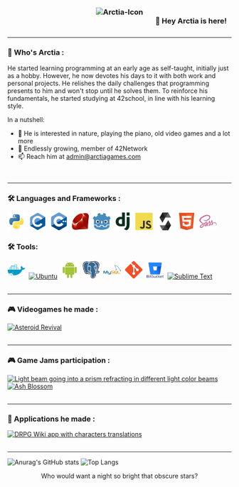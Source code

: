 
###  <div align="center" style="position: relative; text-align: center;"><img src="https://globalgamejam.org/sites/default/files/styles/sidebar_full/public/pictures/2025-01/wisp%20002-export.gif?itok=zyDh5TcD" title="Arctia-Icon"><div style="position:absolute; top: 50%; left: 50%; transform: translate(50%, 50%)">👋 Hey Arctia is here!</div></div>
<br>

---

### :monkey: Who's Arctia :
<div style="left:4px">He started learning programming at an early age as self-taught, initially just as a hobby. However, he now devotes his days to it with both work and personal projects. He relishes the daily challenges that programming presents to him and won't stop until he solves them. 
To reinforce his fundamentals, he started studying at 42school, in line with his learning style.</div>
<p></p>
In a nutshell:

- 👀 He is interested in nature, playing the piano, old video games and a lot more
- 🌱 Endlessly growing, member of 42Network
- 📫 Reach him at admin@arctiagames.com
<br>

---

### :hammer_and_wrench: Languages and Frameworks :
<div>
  <a href="https://www.python.org/" target="_blank"><img src="https://github.com/devicons/devicon/blob/master/icons/python/python-original.svg" title="Python" alt="Python" width="40" height="40"/></a>&nbsp;
  <a href="https://www.cprogramming.com/" target="_blank"><img src="https://github.com/devicons/devicon/blob/master/icons/c/c-original.svg" title="C" alt="C" width="40" height="40"/></a>&nbsp;
  <a href="https://www.cplusplus.com/" target="_blank"><img src="https://github.com/devicons/devicon/blob/master/icons/cplusplus/cplusplus-original.svg" title="C++" alt="C++" width="40" height="40"/></a>&nbsp;
  <a href="https://www.ruby-lang.org/" target="_blank"><img src="https://github.com/devicons/devicon/blob/master/icons/ruby/ruby-original.svg" title="Ruby" alt="Ruby" width="40" height="40"/></a>&nbsp;
  <a href="https://godotengine.org/" target="_blank"><img src="https://github.com/devicons/devicon/blob/master/icons/godot/godot-original.svg" title="Godot" alt="Godot" width="40" height="40"/></a>&nbsp;
  <a href="https://www.djangoproject.com/" target="_blank"><img src="https://github.com/devicons/devicon/blob/master/icons/django/django-plain.svg" title="Django" alt="Django" width="40" height="40"/></a>&nbsp;
  <a href="https://developer.mozilla.org/en-US/docs/Web/JavaScript" target="_blank"><img src="https://github.com/devicons/devicon/blob/master/icons/javascript/javascript-original.svg" title="JavaScript" alt="JavaScript" width="40" height="40"/></a>&nbsp;
  <a href="https://solidity.readthedocs.io/" target="_blank"><img src="https://github.com/devicons/devicon/blob/master/icons/solidity/solidity-original.svg" title="Solidity" alt="Solidity" width="40" height="40"/></a>&nbsp;
  <a href="https://www.w3.org/html/" target="_blank"><img src="https://github.com/devicons/devicon/blob/master/icons/html5/html5-original.svg" title="HTML5" alt="HTML" width="40" height="40"/></a>&nbsp;
  <a href="https://sass-lang.com/" target="_blank"><img src="https://github.com/devicons/devicon/blob/master/icons/sass/sass-original.svg" title="SASS" alt="SASS" width="40" height="40"/>
  </a>
</div>

### :hammer_and_wrench: Tools:
<div>
  <a href="https://www.docker.com/" target="_blank"><img src="https://github.com/devicons/devicon/blob/master/icons/docker/docker-plain.svg" title="Docker" alt="Docker" width="40" height="40"/></a>&nbsp;
  <a href="https://ubuntu.com/" target="_blank"><img src="https://img.icons8.com/color/512/ubuntu.png" title="Ubuntu" alt="Ubuntu" width="40" height="40"/></a>&nbsp;
  <a href="https://developer.android.com/" target="_blank"><img src="https://github.com/devicons/devicon/blob/master/icons/android/android-original.svg" title="Android" alt="Android" width="40" height="40"/></a>&nbsp;
  <a href="https://www.postgresql.org/" target="_blank"><img src="https://github.com/devicons/devicon/blob/master/icons/postgresql/postgresql-original.svg" title="Postgresql" alt="Postgresql" width="40" height="40"/></a>&nbsp;
  <a href="https://www.mysql.com/" target="_blank"><img src="https://github.com/devicons/devicon/blob/master/icons/mysql/mysql-original-wordmark.svg" title="MySQL" alt="MySQL" width="40" height="40"/></a>&nbsp;
  <a href="https://git-scm.com/" target="_blank"><img src="https://github.com/devicons/devicon/blob/master/icons/git/git-original.svg" title="Git" alt="Git" width="40" height="40"/></a>&nbsp;
  <a href="https://bitbucket.org/product/" target="_blank"><img src="https://github.com/devicons/devicon/blob/master/icons/bitbucket/bitbucket-original-wordmark.svg" title="Bitbucket" alt="Bitbucket" width="40" height="40"/></a>&nbsp;
  <a href="https://www.sublimetext.com/" target="_blank"><img src="https://upload.wikimedia.org/wikipedia/en/d/d2/Sublime_Text_3_logo.png" title="Sublime Text" alt="Sublime Text" width="40" height="40"/>
  </a>
</div>
<br>

---

### 🎮 Videogames he made :
<div style="display: flex-inline; margin:auto;">
  <a href="https://play.google.com/store/apps/details?id=org.pecoroscompany.ast&hl=en&gl=GL" target="_blank"><img src="https://play-lh.googleusercontent.com/uj5PqkT0ytMzkDRySgzFdg38R4Ng_M1pbd7d2rKJP4E-C58O_jhhLj1i8EUTBxR2j7Y=w240-h480" title="Asteroid Revival" alt="Asteroid Revival" width="80", height="80"/></a>&nbsp;&nbsp;&nbsp;
</div>
<br>

---

### 🎮 Game Jams participation :
<div style="display: flex-inline; margin:auto;">
  <a href="https://arctia.itch.io/circuit-breakers" target="_blank"><img src="https://i.imgur.com/YAvFNIa.png" title="Circuit Breakers" alt="Light beam going into a prism refracting in different light color beams" width="80", height="80"/></a>&nbsp;&nbsp;&nbsp;
  <a href="https://spaghettistudioroma.itch.io/ash-blossom" target="_blank"><img src="https://i.imgur.com/8zi3hji.gif" title="Ash Blossom" alt="Ash Blossom" width="80", height="80"/></a>
</div>
<br>

---

### 📱 Applications he made :
<div>
  <a href="https://arctia.itch.io/drpgwiki"><img src="https://img.itch.zone/aW1nLzExMzk3NjczLnBuZw==/original/5NY6QP.png" title="DRPGWikiApp" alt="DRPG Wiki app with characters translations" width="80", height="80"/></a>
</div>
<br>

---

<div align="left" style"display:box">
  
![Anurag's GitHub stats](https://github-readme-stats.vercel.app/api?username=arctia&count_private=true&show_icons=true&theme=transparent)
![Top Langs](https://github-readme-stats.vercel.app/api/top-langs/?username=arctia&count_private=true&layout=compact&theme=transparent) 
</div>

<div style="text-align:center">Who would want a night so bright that obscure stars?</div>

<br>
